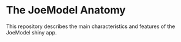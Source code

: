 # The JoeModel Anatomy
This repository describes the main characteristics and features of the JoeModel shiny app.
